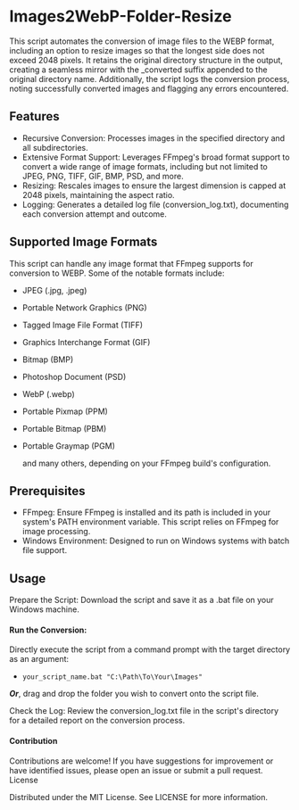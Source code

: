 # Images2WebP-Folder-Resize

This script automates the conversion of image files to the WEBP format, including an option to resize images so that the longest side does not exceed 2048 pixels. It retains the original directory structure in the output, creating a seamless mirror with the _converted suffix appended to the original directory name. Additionally, the script logs the conversion process, noting successfully converted images and flagging any errors encountered.


## Features
- Recursive Conversion: Processes images in the specified directory and all subdirectories.
- Extensive Format Support: Leverages FFmpeg's broad format support to convert a wide range of image formats, including but not limited to JPEG, PNG, TIFF, GIF, BMP, PSD, and more.
- Resizing: Rescales images to ensure the largest dimension is capped at 2048 pixels, maintaining the aspect ratio.
- Logging: Generates a detailed log file (conversion_log.txt), documenting each conversion attempt and outcome.

## Supported Image Formats

This script can handle any image format that FFmpeg supports for conversion to WEBP. Some of the notable formats include:

- JPEG (.jpg, .jpeg)
- Portable Network Graphics (PNG)
- Tagged Image File Format (TIFF)
- Graphics Interchange Format (GIF)
- Bitmap (BMP)
- Photoshop Document (PSD)
- WebP (.webp)
- Portable Pixmap (PPM)
- Portable Bitmap (PBM)
- Portable Graymap (PGM)
  
  and many others, depending on your FFmpeg build's configuration.

## Prerequisites

- FFmpeg: Ensure FFmpeg is installed and its path is included in your system's PATH environment variable. This script relies on FFmpeg for image processing.
- Windows Environment: Designed to run on Windows systems with batch file support.

## Usage
Prepare the Script:
        Download the script and save it as a .bat file on your Windows machine.

#### Run the Conversion:
Directly execute the script from a command prompt with the target directory as an argument:
- `your_script_name.bat "C:\Path\To\Your\Images"`

**_Or_**, drag and drop the folder you wish to convert onto the script file.

Check the Log:
        Review the conversion_log.txt file in the script's directory for a detailed report on the conversion process.

#### **Contribution**

Contributions are welcome! If you have suggestions for improvement or have identified issues, please open an issue or submit a pull request.
License

Distributed under the MIT License. See LICENSE for more information.

